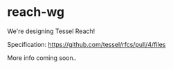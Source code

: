 # reach-wg

We're designing Tessel Reach!

Specification: https://github.com/tessel/rfcs/pull/4/files

More info coming soon..
